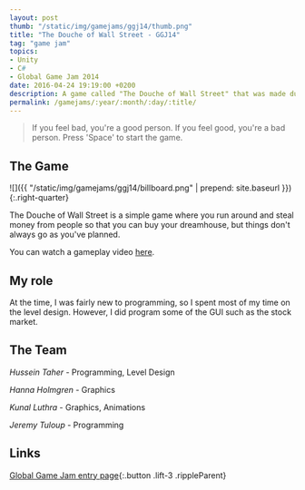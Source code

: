 ```yaml
---
layout: post
thumb: "/static/img/gamejams/ggj14/thumb.png"
title: "The Douche of Wall Street - GGJ14"
tag: "game jam"
topics:
- Unity
- C#
- Global Game Jam 2014
date: 2016-04-24 19:19:00 +0200
description: A game called "The Douche of Wall Street" that was made during the Global Game Jam 2014 by me and the team.
permalink: /gamejams/:year/:month/:day/:title/
---
```


> If you feel bad, you're a good person. If you feel good, you're a bad person. Press 'Space' to start the game.


## The Game

![]({{ "/static/img/gamejams/ggj14/billboard.png" | prepend: site.baseurl }}){:.right-quarter}

The Douche of Wall Street is a simple game where you run around and steal money from people so that you can buy your dreamhouse, but things don't always go as you've planned.

You can watch a gameplay video [here](https://youtu.be/8YhBD3XZYWI).


## My role

At the time, I was fairly new to programming, so I spent most of my time on the level design. However, I did program some of the GUI such as the stock market.


## The Team

*Hussein Taher* - Programming, Level Design

*Hanna Holmgren* - Graphics

*Kunal Luthra* - Graphics, Animations

*Jeremy Tuloup* - Programming


## Links

[Global Game Jam entry page](http://globalgamejam.org/2014/games/douche-wall-street){:.button .lift-3 .rippleParent}
